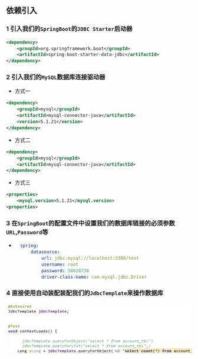## 	依赖引入

### 1 引入我们的`SpringBoot`的`JDBC Starter`启动器

```XML
<dependency>
    <groupId>org.springframework.boot</groupId>
    <artifactId>spring-boot-starter-data-jdbc</artifactId>
</dependency>
```

### 2 引入我们的`MySQL`数据库连接驱动器

- 方式一

```XML
<dependency>
    <groupId>mysql</groupId>
    <artifactId>mysql-connector-java</artifactId>
    <version>5.1.21</version>
</dependency>
```

- 方式二

```XML
<dependency>
    <groupId>mysql</groupId>
    <artifactId>mysql-connector-java</artifactId>
</dependency>
```

- 方式三

```XML
<properties>
	<mysql.version>5.1.21</mysql.version>    
<properties>
```

### 3 在`SpringBoot`的配置文件中设置我们的数据库链接的必须参数`URL`,`Password`等

- ```YAML
    spring:
    	datasource:
    		url: jdbc:mysql://localhost:3306/test
    		username: root
            password: 58828738
            driver-class-name: com.mysql.jdbc.Driver
    ```

### 4 直接使用自动装配装配我们的`JdbcTemplate`来操作数据库

![image-20230224221141997](https://raw.githubusercontent.com/tangling0112/MyPictures/master/img/202302242211076.png)